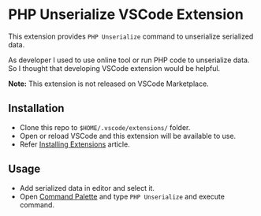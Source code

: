 # PHP Unserialize VSCode Extension

This extension provides `PHP Unserialize` command to unserialize serialized data.

As developer I used to use online tool or run PHP code to unserialize data. So I thought that developing VSCode extension would be helpful.

**Note:** This extension is not released on VSCode Marketplace.

## Installation

- Clone this repo to `$HOME/.vscode/extensions/` folder.
- Open or reload VSCode and this extension will be available to use.
- Refer [Installing Extensions](https://vscode-docs.readthedocs.io/en/stable/extensions/install-extension/) article.

## Usage

- Add serialized data in editor and select it.
- Open [Command Palette](https://code.visualstudio.com/docs/getstarted/userinterface#_command-palette) and type `PHP Unserialize` and execute command.
